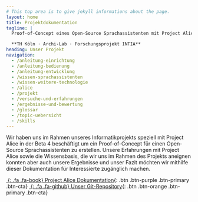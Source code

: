 ```yaml
---
# This top area is to give jekyll informations about the page.
layout: home
title: Projektdokumentation
tagline: |
  Proof-of-Concept eines Open-Source Sprachassistenten mit Project Alice

  **TH Köln · Archi-Lab · Forschungsprojekt INTIA**
heading: Unser Projekt
navigation:
  - /anleitung-einrichtung
  - /anleitung-bedienung
  - /anleitung-entwicklung
  - /wissen-sprachassistenten
  - /wissen-weitere-technologie
  - /alice
  - /projekt
  - /versuche-und-erfahrungen
  - /ergebnisse-und-bewertung
  - /glossar
  - /topic-uebersicht
  - /skills
---
```


Wir haben uns im Rahmen unseres Informatikprojekts speziell mit Project Alice in der Beta 4 beschäftigt um ein Proof-of-Concept für einen Open-Source Sprachassistenten zu erstellen. Unsere Erfahrungen mit Project Alice sowie die Wissensbasis, die wir uns im Rahmen des Projekts aneignen konnten aber auch unsere Ergebnisse und unser Fazit möchten wir mithilfe dieser Dokumentation für Interessierte zugänglich machen.

<div class="cta-container">

[*&nbsp;*{: .fa .fa-book} Project Alice Dokumentation][ALICE]{: .btn .btn-purple .btn-primary .btn-cta}
[*&nbsp;*{: .fa .fa-github} Unser Git-Repository][GITHUB]{: .btn .btn-orange .btn-primary .btn-cta}

</div>

[ARCHILAB]: https://www.archi-lab.io/pages/viewpage.action?pageId=41156613
[INTIA]: http://intia.de
[ALICE]: https://docs.projectalice.io/
[GITHUB]: https://github.com/th-koeln-intia/ip-sprachassistent-team5

<link rel="stylesheet" type="text/css" href="/assets/css/index.css">

